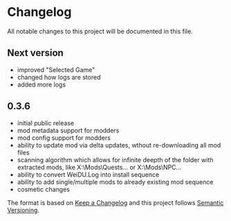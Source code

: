 # Changelog
All notable changes to this project will be documented in this file.

## Next version
- improved "Selected Game"
- changed how logs are stored
- added more logs

## 0.3.6
- initial public release
- mod metadata support for modders
- mod config support for modders
- ability to update mod via delta updates, wthout re-downloading all mod files
- scanning algorithm which allows for infinite deepth of the folder with extracted mods, like X:\Mods\Quests\... or X:\Mods\NPC\...
- ability to convert WeiDU.Log into install sequence
- ability to add single/multiple mods to already existing mod sequence
- cosmetic changes

 The format is based on [Keep a Changelog](https://keepachangelog.com/) and this project follows [Semantic Versioning](https://semver.org/).
